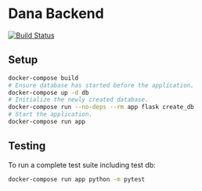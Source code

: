 # Dana Backend

[![Build Status](https://travis-ci.org/DanaCharityProject/backend.svg?branch=AndreiAndMarco)](https://travis-ci.org/DanaCharityProject/backend)

## Setup

```bash
docker-compose build
# Ensure database has started before the application.
docker-compose up -d db 
# Initialize the newly created database.
docker-compose run --no-deps --rm app flask create_db
# Start the application.
docker-compose run app
```

## Testing

To run a complete test suite including test db:

```bash
docker-compose run app python -m pytest
```